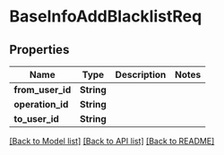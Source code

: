 # BaseInfoAddBlacklistReq

## Properties

Name | Type | Description | Notes
------------ | ------------- | ------------- | -------------
**from_user_id** | **String** |  | 
**operation_id** | **String** |  | 
**to_user_id** | **String** |  | 

[[Back to Model list]](../README.md#documentation-for-models) [[Back to API list]](../README.md#documentation-for-api-endpoints) [[Back to README]](../README.md)


